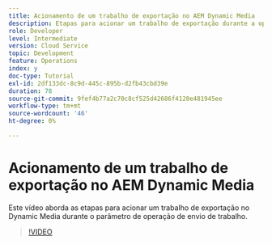 ```yaml
---
title: Acionamento de um trabalho de exportação no AEM Dynamic Media
description: Etapas para acionar um trabalho de exportação durante a operação de envio de trabalho no Dynamic Media.
role: Developer
level: Intermediate
version: Cloud Service
topic: Development
feature: Operations
index: y
doc-type: Tutorial
exl-id: 2df133dc-8c9d-445c-895b-d2fb43cbd39e
duration: 78
source-git-commit: 9fef4b77a2c70c8cf525d42686f4120e481945ee
workflow-type: tm+mt
source-wordcount: '46'
ht-degree: 0%

---
```


# Acionamento de um trabalho de exportação no AEM Dynamic Media

Este vídeo aborda as etapas para acionar um trabalho de exportação no Dynamic Media durante o parâmetro de operação de envio de trabalho.

>[!VIDEO](https://video.tv.adobe.com/v/335454?quality=12&learn=on)
